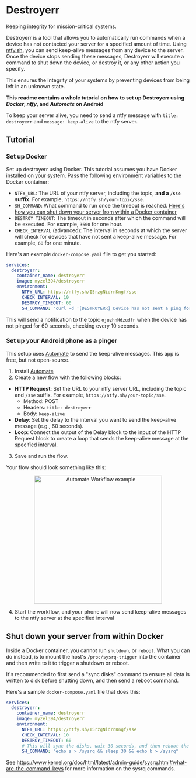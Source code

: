 # Destroyerr

Keeping integrity for mission-critical systems.

Destroyerr is a tool that allows you to automatically run commands when a device has not contacted your server for a specified amount of time. Using [ntfy.sh](https://ntfy.sh), you can send keep-alive messages from any device to the server. Once the device stops sending these messages, Destroyerr will execute a command to shut down the device, or destroy it, or any other action you specify.

This ensures the integrity of your systems by preventing devices from being left in an unknown state.

**This readme contains a whole tutorial on how to set up Destroyerr using _Docker_, _ntfy_, and _Automate_ on Android**

To keep your server alive, you need to send a ntfy message with `title: destroyerr` and `message: keep-alive` to the ntfy server.

## Tutorial

### Set up Docker

Set up destroyerr using Docker. This tutorial assumes you have Docker installed on your system.
Pass the following environment variables to the Docker container:

- `NTFY_URL`: The URL of your ntfy server, including the topic, **and a `/sse` suffix**. For example, `https://ntfy.sh/your-topic/sse`.
- `SH_COMMAND`: What command to run once the timeout is reached. [Here's how you can shut down your server from within a Docker container](#shut-down-your-server-from-within-docker)
- `DESTROY_TIMEOUT`: The timeout in seconds after which the command will be executed. For example, `3600` for one hour.
- `CHECK_INTERVAL` (advanced): The interval in seconds at which the server will check for devices that have not sent a keep-alive message. For example, `60` for one minute.

Here's an example `docker-compose.yaml` file to get you started:

```yaml
services:
  destroyerr:
    container_name: destroyerr
    image: myzel394/destroyerr
    environment:
      NTFY_URL: https://ntfy.sh/I5rzgNidrnKngf/sse
      CHECK_INTERVAL: 10
      DESTROY_TIMEOUT: 60
      SH_COMMAND: "curl -d '[DESTROYERR] Device has not sent a ping for over 60 seconds!' https://ntfy.sh/ojuzhnHdzudfn"
````

This will send a notification to the topic `ojuzhnHdzudfn` when the device has not pinged for 60 seconds, checking every 10 seconds.

### Set up your Android phone as a pinger

This setup uses [Automate](https://play.google.com/store/apps/details?id=com.llamalab.automate) to send the keep-alive messages. This app is free, but not open-source.

1. Install [Automate](https://play.google.com/store/apps/details?id=com.llamalab.automate)
2. Create a new flow with the following blocks:
  - **HTTP Request**: Set the URL to your ntfy server URL, including the topic and `/sse` suffix. For example, `https://ntfy.sh/your-topic/sse`.
    - Method: POST
    - Headers: `title: destroyerr`
    - Body: `keep-alive`
  - **Delay**: Set the delay to the interval you want to send the keep-alive message (e.g., 60 seconds).
  - **Loop**: Connect the output of the Delay block to the input of the HTTP Request block to create a loop that sends the keep-alive message at the specified interval.
3. Save and run the flow.

Your flow should look something like this:


<p align="center">
    <img src="assets/automate_workflow.png" align="center" width="350" alt="Automate Workflow example" />
</p>

4. Start the workflow, and your phone will now send keep-alive messages to the ntfy server at the specified interval

## Shut down your server from within Docker

Inside a Docker container, you cannot run `shutdown`, or `reboot`.
What you can do instead, is to mount the host's `/proc/sysrq-trigger` into the container and then write to it to trigger a shutdown or reboot.

It's recommended to first send a "sync disks" command to ensure all data is written to disk before shutting down, and then send a reboot command.

Here's a sample `docker-compose.yaml` file that does this:

```yaml
services:
  destroyerr:
    container_name: destroyerr
    image: myzel394/destroyerr
    environment:
      NTFY_URL: https://ntfy.sh/I5rzgNidrnKngf/sse
      CHECK_INTERVAL: 10
      DESTROY_TIMEOUT: 60
      # This will sync the disks, wait 30 seconds, and then reboot the system
      SH_COMMAND: "echo s > /sysrq && sleep 30 && echo b > /sysrq"
````

See https://www.kernel.org/doc/html/latest/admin-guide/sysrq.html#what-are-the-command-keys for more information on the sysrq commands.

